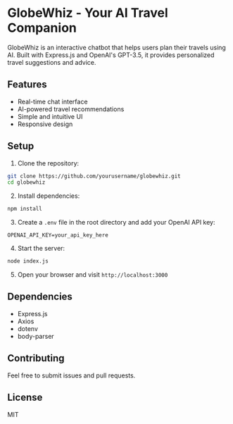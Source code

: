 # GlobeWhiz - Your AI Travel Companion

GlobeWhiz is an interactive chatbot that helps users plan their travels using AI. Built with Express.js and OpenAI's GPT-3.5, it provides personalized travel suggestions and advice.

## Features
- Real-time chat interface
- AI-powered travel recommendations
- Simple and intuitive UI
- Responsive design

## Setup
1. Clone the repository:
```bash
git clone https://github.com/yourusername/globewhiz.git
cd globewhiz
```

2. Install dependencies:
```bash
npm install
```

3. Create a `.env` file in the root directory and add your OpenAI API key:
```
OPENAI_API_KEY=your_api_key_here
```

4. Start the server:
```bash
node index.js
```

5. Open your browser and visit `http://localhost:3000`

## Dependencies
- Express.js
- Axios
- dotenv
- body-parser

## Contributing
Feel free to submit issues and pull requests.

## License
MIT